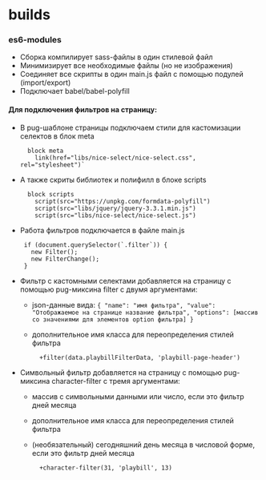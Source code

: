# builds
### es6-modules
 * Сборка компилирует sass-файлы в один стилевой файл
 * Минимизирует все необходимые файлы (но не изображения)
 * Соединяет все скрипты в один main.js файл с помощью подулей (import/export)
 * Подключает babel/babel-polyfill

#### Для подключения фильтров на страницу:

- В pug-шаблоне страницы подключаем стили для кастомизации селектов в блок meta

		block meta
  	      link(href="libs/nice-select/nice-select.css", rel="stylesheet")`

- А также скриты библиотек и полифилл в блоке scripts

		block scripts
          script(src="https://unpkg.com/formdata-polyfill")
          script(src="libs/jquery/jquery-3.3.1.min.js")
          script(src="libs/nice-select/nice-select.js")
 
 - Работа фильтров подключается в файле main.js

		if (document.querySelector(`.filter`)) {
          new Filter();
          new FilterChange();
		}
        
 - Фильтр с кастомными селектами добавляется на страницу с помощью pug-миксина filter с двумя аргументами:
 	- json-данные вида:
            `{
            "name": "имя фильтра",
            "value": "Отображаемое на странице название фильтра",
            "options": [массив со значениями для элементов option фильтра]
            }`
    - дополнительное имя класса для переопределения стилей фильтра

			+filter(data.playbillFilterData, 'playbill-page-header')
            
 - Символьный фильтр добавляется на страницу с помощью pug-миксина character-filter с тремя аргументами:
 	- массив с символьными данными или число, если это фильтр дней месяца
 	- дополнительное имя класса для переопределения стилей фильтра
 	- (необязательный) сегодняшний день месяца в числовой форме, если это фильтр дней месяца 

			+character-filter(31, 'playbill', 13)

